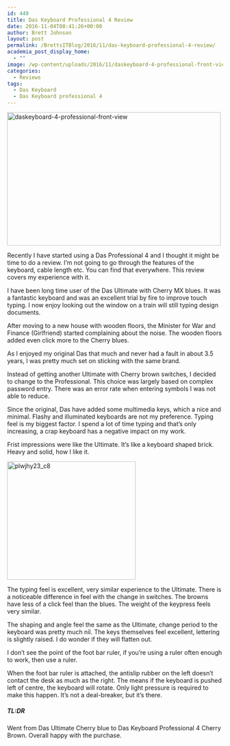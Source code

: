 ```yaml
---
id: 449
title: Das Keyboard Professional 4 Review
date: 2016-11-04T08:41:26+00:00
author: Brett Johnson
layout: post
permalink: /BrettsITBlog/2016/11/das-keyboard-professional-4-review/
academia_post_display_home:
  - ""
image: /wp-content/uploads/2016/11/daskeyboard-4-professional-front-view.jpg
categories:
  - Reviews
tags:
  - Das Keyboard
  - Das Keyboard professional 4
---
```

[<img class="alignnone wp-image-450" src="https://sdbrett.com/assets/images/2016/11/daskeyboard-4-professional-front-view-300x187.jpg" alt="daskeyboard-4-professional-front-view" width="499" height="311" srcset="https://sdbrett.com/assets/images/2016/11/daskeyboard-4-professional-front-view-300x187.jpg 300w, https://sdbrett.com/assets/images/2016/11/daskeyboard-4-professional-front-view-768x480.jpg 768w, https://sdbrett.com/assets/images/2016/11/daskeyboard-4-professional-front-view-1024x639.jpg 1024w, https://sdbrett.com/assets/images/2016/11/daskeyboard-4-professional-front-view-260x162.jpg 260w" sizes="(max-width: 499px) 100vw, 499px" />](https://sdbrett.com/assets/images/2016/11/daskeyboard-4-professional-front-view.jpg)

Recently I have started using a Das Professional 4 and I thought it might be time to do a review. I&#8217;m not going to go through the features of the keyboard, cable length etc. You can find that everywhere. This review covers my experience with it.

I have been long time user of the Das Ultimate with Cherry MX blues. It was a fantastic keyboard and was an excellent trial by fire to improve touch typing. I now enjoy looking out the window on a train will still typing design documents.

After moving to a new house with wooden floors, the Minister for War and Finance (Girlfriend) started complaining about the noise. The wooden floors added even click more to the Cherry blues.

As I enjoyed my original Das that much and never had a fault in about 3.5 years, I was pretty much set on sticking with the same brand.

Instead of getting another Ultimate with Cherry brown switches, I decided to change to the Professional. This choice was largely based on complex password entry. There was an error rate when entering symbols I was not able to reduce.

Since the original, Das have added some multimedia keys, which a nice and minimal. Flashy and illuminated keyboards are not my preference. Typing feel is my biggest factor. I spend a lot of time typing and that&#8217;s only increasing, a crap keyboard has a negative impact on my work.

Frist impressions were like the Ultimate. It&#8217;s like a keyboard shaped brick. Heavy and solid, how I like it.

<img class="alignnone size-medium wp-image-452" src="https://sdbrett.com/assets/images/2016/11/PlwJHy23_c8-300x276.jpg" alt="plwjhy23_c8" width="300" height="276" srcset="https://sdbrett.com/assets/images/2016/11/PlwJHy23_c8-300x276.jpg 300w, https://sdbrett.com/assets/images/2016/11/PlwJHy23_c8-260x240.jpg 260w, https://sdbrett.com/assets/images/2016/11/PlwJHy23_c8.jpg 521w" sizes="(max-width: 300px) 100vw, 300px" />

The typing feel is excellent, very similar experience to the Ultimate. There is a noticeable difference in feel with the change in switches. The browns have less of a click feel than the blues. The weight of the keypress feels very similar.

The shaping and angle feel the same as the Ultimate, change period to the keyboard was pretty much nil. The keys themselves feel excellent, lettering is slightly raised. I do wonder if they will flatten out.

I don&#8217;t see the point of the foot bar ruler, if you&#8217;re using a ruler often enough to work, then use a ruler.

When the foot bar ruler is attached, the antislip rubber on the left doesn&#8217;t contact the desk as much as the right. The means if the keyboard is pushed left of centre, the keyboard will rotate. Only light pressure is required to make this happen. It&#8217;s not a deal-breaker, but it&#8217;s there.

##### TL:DR

Went from Das Ultimate Cherry blue to Das Keyboard Professional 4 Cherry Brown. Overall happy with the purchase.